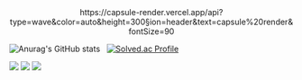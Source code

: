 <div align="center">
  https://capsule-render.vercel.app/api?type=wave&color=auto&height=300&section=header&text=capsule%20render&fontSize=90
</div>

![Anurag's GitHub stats](https://github-readme-stats.vercel.app/api?username=yeoeoeonju&show_icons=true&theme=graywhite) &nbsp;
[![Solved.ac Profile](http://mazassumnida.wtf/api/generate_badge?boj=lh44)](https://solved.ac/lh44)



<img src="https://img.shields.io/badge/Python-3776AB?style=flat&logo=Python&logoColor=white"/> <img src="https://img.shields.io/badge/Tableau-E97627?style=flat&logo=Tableau&logoColor=white"/> <img src="https://img.shields.io/badge/R-276DC3?style=flat&logo=R&logoColor=white"/>
